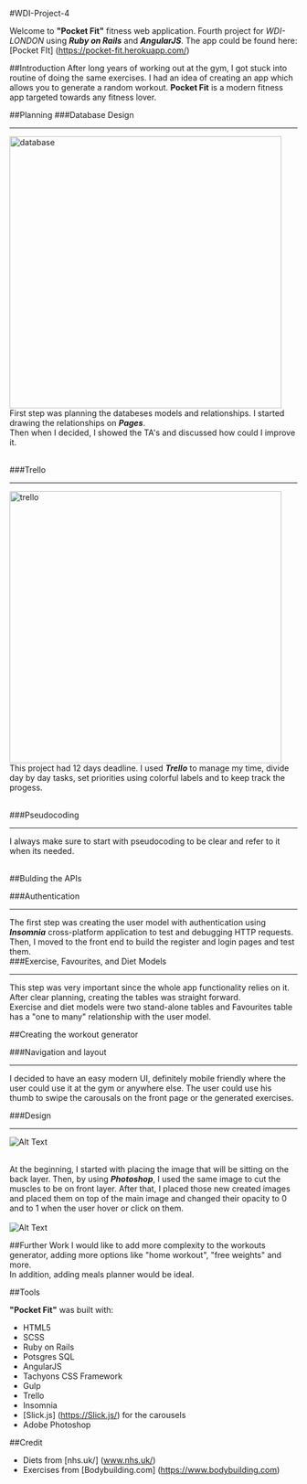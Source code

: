 #WDI-Project-4

Welcome to **"Pocket Fit"** fitness web application. Fourth project for *WDI-LONDON* using ***Ruby on Rails*** and ***AngularJS***.
The app could be found here: [Pocket FIt] (https://pocket-fit.herokuapp.com/)


##Introduction
After long years of working out at the gym, I got stuck into routine of doing the same exercises. I had an idea of creating an app which allows you to generate a random workout. **Pocket Fit** is a modern fitness app targeted towards any fitness lover.

##Planning
###Database Design<hr>

<img width="476" alt="database" src="http://i.imgur.com/oJr68ay.png"> <br>
First step was planning the databeses models and relationships. I started drawing the relationships on ***Pages***.<br> Then when I decided, I showed the TA's and discussed how could I improve it.<br><br>

###Trello<hr>
<img width="476" alt="trello" src="http://i.imgur.com/4wcKzCY.png"> <br>
This project had 12 days deadline. I used ***Trello*** to manage my time, divide day by day tasks, set priorities using colorful labels and to keep track the progess.<br><br>

 
###Pseudocoding<hr>
I always make sure to start with pseudocoding to be clear and refer to it when its needed.<br><br>


##Bulding the APIs

###Authentication<hr>
The first step was creating the user model with authentication using ***Insomnia*** cross-platform application to test and debugging HTTP requests.<br>
Then, I moved to the front end to build the register and login pages and test them.<br>
###Exercise, Favourites, and Diet Models<hr>
This step was very important since the whole app functionality relies on it. After clear planning, creating the tables was straight forward.<br>
Exercise and diet models were two stand-alone tables and Favourites table has a "one to many" relationship with the user model.



##Creating the workout generator

###Navigation and layout<hr>
I decided to have an easy modern UI, definitely mobile friendly where the user could use it at the gym or anywhere else.
The user could use his thumb to swipe the carousals on the front page or the generated exercises.


###Design<hr>
![Alt Text](https://media.giphy.com/media/3o7btOG4nxbFguLMNW/giphy.gif)<br><br>


At the beginning, I started with placing the image that will be sitting on the back layer. Then, by using ***Photoshop***, I used the same image to cut the muscles to be on front layer. After that, I placed those new created images and placed them on top of the main image and changed their opacity to 0 and to 1 when the user hover or click on them.<br><br>
![Alt Text](https://media.giphy.com/media/3o7btODgQDo9ebGCiI/giphy.gif)<br>

##Further Work
I would like to add more complexity to the workouts generator, adding more options like "home workout", "free weights" and more.<br>
In addition, adding meals planner would be ideal.

##Tools

**"Pocket Fit"** was built with:<br>
- HTML5<br>
- SCSS <br>
- Ruby on Rails <br>
- Potsgres SQL<br>
- AngularJS<br>
- Tachyons CSS Framework<br>
- Gulp<br>
- Trello<br>
- Insomnia<br>
- [Slick.js] (https://Slick.js/) for the carousels<br>
- Adobe Photoshop<br>

##Credit
- Diets from [nhs.uk/] (www.nhs.uk/) 
- Exercises from [Bodybuilding.com] (https://www.bodybuilding.com)



